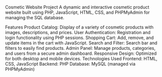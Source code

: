 Cosmetic Website Project
A dynamic and interactive cosmetic product website built using PHP, JavaScript, HTML, CSS, and PHPMyAdmin for managing the SQL database.

Features
Product Catalog: Display of a variety of cosmetic products with images, descriptions, and prices.
User Authentication: Registration and login functionality using PHP sessions.
Shopping Cart: Add, remove, and update items in the cart with JavaScript.
Search and Filter: Search bar and filters to easily find products.
Admin Panel: Manage products, categories, and users from a secure admin dashboard.
Responsive Design: Optimized for both desktop and mobile devices.
Technologies Used
Frontend: HTML, CSS, JavaScript
Backend: PHP
Database: MySQL (managed via PHPMyAdmin)
